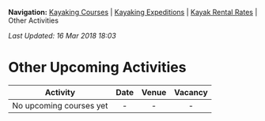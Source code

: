 **Navigation:** [Kayaking Courses](index) &#124; [Kayaking Expeditions](expedition) &#124; [Kayak Rental Rates](rental) &#124; Other Activities

_Last Updated: 16 Mar 2018 18:03_
# Other Upcoming Activities

Activity | Date | Venue | Vacancy
:---:|:---:|:---:|:---:
No upcoming courses yet|-|-|-

